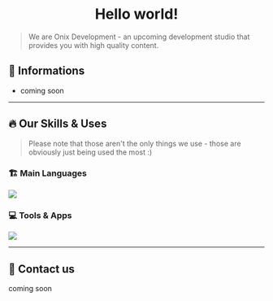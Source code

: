 <h1 align="center">Hello world! </h3>

> We are Onix Development - an upcoming development studio that provides you with high quality content.



## 🚀 Informations
- coming soon

---

## 🔥 Our Skills & Uses
> Please note that those aren't the only things we use - those are obviously just being used the most :)
> 
<h3 align="left">🏗 Main Languages</h3>
<p align="left">
  <a href="https://skillicons.dev">
    <img src="https://skillicons.dev/icons?i=python,java"/>
  </a>
</p>

<h3 align="left">💻 Tools & Apps</h3>
<p align="left">
  <a href="https://skillicons.dev">
    <img src="https://skillicons.dev/icons?i=vscode,git,figma" />
  </a>
</p>

---

## 💬 Contact us
coming soon

<!---------------------------------->


<!--
- 👋 Hi, I’m @onyxdevv
- 👀 I’m interested in ...
- 🌱 I’m currently learning ...
- 💞️ I’m looking to collaborate on ...
- 📫 How to reach me ...
- 😄 Pronouns: ...
- ⚡ Fun fact: ...
-->

<!---
onyxdevv/onyxdevv is a ✨ special ✨ repository because its `README.md` (this file) appears on your GitHub profile.
You can click the Preview link to take a look at your changes.
--->

